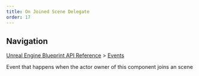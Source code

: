 ```yaml
---
title: On Joined Scene Delegate
order: 17
---
```

## Navigation

[Unreal Engine Blueprint API Reference](https://dev.epicgames.com/documentation/en-us/unreal-engine/BlueprintAPI) > [Events](https://dev.epicgames.com/documentation/en-us/unreal-engine/BlueprintAPI/Events)

Event that happens when the actor owner of this component joins an scene
